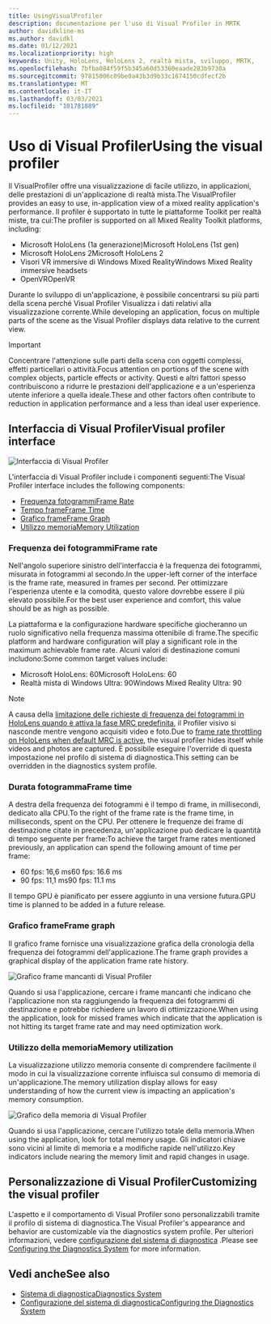 ```yaml
---
title: UsingVisualProfiler
description: documentazione per l'uso di Visual Profiler in MRTK
author: davidkline-ms
ms.author: davidkl
ms.date: 01/12/2021
ms.localizationpriority: high
keywords: Unity, HoloLens, HoloLens 2, realtà mista, sviluppo, MRTK,
ms.openlocfilehash: 7bfba084f59f5b345a60d53360eaade283b9730a
ms.sourcegitcommit: 97815006c09be0a43b3d9b33c1674150cdfecf2b
ms.translationtype: MT
ms.contentlocale: it-IT
ms.lasthandoff: 03/03/2021
ms.locfileid: "101781889"
---
```

# <a name="using-the-visual-profiler"></a><span data-ttu-id="8729b-104">Uso di Visual Profiler</span><span class="sxs-lookup"><span data-stu-id="8729b-104">Using the visual profiler</span></span>

<span data-ttu-id="8729b-105">Il VisualProfiler offre una visualizzazione di facile utilizzo, in applicazioni, delle prestazioni di un'applicazione di realtà mista.</span><span class="sxs-lookup"><span data-stu-id="8729b-105">The VisualProfiler provides an easy to use, in-application view of a mixed reality application's performance.</span></span> <span data-ttu-id="8729b-106">Il profiler è supportato in tutte le piattaforme Toolkit per realtà miste, tra cui:</span><span class="sxs-lookup"><span data-stu-id="8729b-106">The profiler is supported on all Mixed Reality Toolkit platforms, including:</span></span>

- <span data-ttu-id="8729b-107">Microsoft HoloLens (1a generazione)</span><span class="sxs-lookup"><span data-stu-id="8729b-107">Microsoft HoloLens (1st gen)</span></span>
- <span data-ttu-id="8729b-108">Microsoft HoloLens 2</span><span class="sxs-lookup"><span data-stu-id="8729b-108">Microsoft HoloLens 2</span></span>
- <span data-ttu-id="8729b-109">Visori VR immersive di Windows Mixed Reality</span><span class="sxs-lookup"><span data-stu-id="8729b-109">Windows Mixed Reality immersive headsets</span></span>
- <span data-ttu-id="8729b-110">OpenVR</span><span class="sxs-lookup"><span data-stu-id="8729b-110">OpenVR</span></span>

<span data-ttu-id="8729b-111">Durante lo sviluppo di un'applicazione, è possibile concentrarsi su più parti della scena perché Visual Profiler Visualizza i dati relativi alla visualizzazione corrente.</span><span class="sxs-lookup"><span data-stu-id="8729b-111">While developing an application, focus on multiple parts of the scene as the Visual Profiler displays data relative to the current view.</span></span>

> [!IMPORTANT]
> <span data-ttu-id="8729b-112">Concentrare l'attenzione sulle parti della scena con oggetti complessi, effetti particellari o attività.</span><span class="sxs-lookup"><span data-stu-id="8729b-112">Focus attention on portions of the scene with complex objects, particle effects or activity.</span></span> <span data-ttu-id="8729b-113">Questi e altri fattori spesso contribuiscono a ridurre le prestazioni dell'applicazione e a un'esperienza utente inferiore a quella ideale.</span><span class="sxs-lookup"><span data-stu-id="8729b-113">These and other factors often contribute to reduction in application performance and a less than ideal user experience.</span></span>

## <a name="visual-profiler-interface"></a><span data-ttu-id="8729b-114">Interfaccia di Visual Profiler</span><span class="sxs-lookup"><span data-stu-id="8729b-114">Visual profiler interface</span></span>

![Interfaccia di Visual Profiler](../images/diagnostics/VisualProfiler.png)

<span data-ttu-id="8729b-116">L'interfaccia di Visual Profiler include i componenti seguenti:</span><span class="sxs-lookup"><span data-stu-id="8729b-116">The Visual Profiler interface includes the following components:</span></span>

- [<span data-ttu-id="8729b-117">Frequenza fotogrammi</span><span class="sxs-lookup"><span data-stu-id="8729b-117">Frame Rate</span></span>](#frame-rate)
- [<span data-ttu-id="8729b-118">Tempo frame</span><span class="sxs-lookup"><span data-stu-id="8729b-118">Frame Time</span></span>](#frame-time)
- [<span data-ttu-id="8729b-119">Grafico frame</span><span class="sxs-lookup"><span data-stu-id="8729b-119">Frame Graph</span></span>](#frame-graph)
- [<span data-ttu-id="8729b-120">Utilizzo memoria</span><span class="sxs-lookup"><span data-stu-id="8729b-120">Memory Utilization</span></span>](#memory-utilization)

### <a name="frame-rate"></a><span data-ttu-id="8729b-121">Frequenza dei fotogrammi</span><span class="sxs-lookup"><span data-stu-id="8729b-121">Frame rate</span></span>

<span data-ttu-id="8729b-122">Nell'angolo superiore sinistro dell'interfaccia è la frequenza dei fotogrammi, misurata in fotogrammi al secondo.</span><span class="sxs-lookup"><span data-stu-id="8729b-122">In the upper-left corner of the interface is the frame rate, measured in frames per second.</span></span> <span data-ttu-id="8729b-123">Per ottimizzare l'esperienza utente e la comodità, questo valore dovrebbe essere il più elevato possibile.</span><span class="sxs-lookup"><span data-stu-id="8729b-123">For the best user experience and comfort, this value should be as high as possible.</span></span>

<span data-ttu-id="8729b-124">La piattaforma e la configurazione hardware specifiche giocheranno un ruolo significativo nella frequenza massima ottenibile di frame.</span><span class="sxs-lookup"><span data-stu-id="8729b-124">The specific platform and hardware configuration will play a significant role in the maximum achievable frame rate.</span></span> <span data-ttu-id="8729b-125">Alcuni valori di destinazione comuni includono:</span><span class="sxs-lookup"><span data-stu-id="8729b-125">Some common target values include:</span></span>

- <span data-ttu-id="8729b-126">Microsoft HoloLens: 60</span><span class="sxs-lookup"><span data-stu-id="8729b-126">Microsoft HoloLens: 60</span></span>
- <span data-ttu-id="8729b-127">Realtà mista di Windows Ultra: 90</span><span class="sxs-lookup"><span data-stu-id="8729b-127">Windows Mixed Reality Ultra: 90</span></span>

> [!NOTE]
> <span data-ttu-id="8729b-128">A causa della [limitazione delle richieste di frequenza dei fotogrammi in HoloLens quando è attiva la fase MRC predefinita](https://docs.microsoft.com/windows/mixed-reality/mixed-reality-capture-for-developers#what-to-expect-when-mrc-is-enabled-on-hololens), il Profiler visivo si nasconde mentre vengono acquisiti video e foto.</span><span class="sxs-lookup"><span data-stu-id="8729b-128">Due to [frame rate throttling on HoloLens when default MRC is active](https://docs.microsoft.com/windows/mixed-reality/mixed-reality-capture-for-developers#what-to-expect-when-mrc-is-enabled-on-hololens), the visual profiler hides itself while videos and photos are captured.</span></span> <span data-ttu-id="8729b-129">È possibile eseguire l'override di questa impostazione nel profilo di sistema di diagnostica.</span><span class="sxs-lookup"><span data-stu-id="8729b-129">This setting can be overridden in the diagnostics system profile.</span></span>

### <a name="frame-time"></a><span data-ttu-id="8729b-130">Durata fotogramma</span><span class="sxs-lookup"><span data-stu-id="8729b-130">Frame time</span></span>

<span data-ttu-id="8729b-131">A destra della frequenza dei fotogrammi è il tempo di frame, in millisecondi, dedicato alla CPU.</span><span class="sxs-lookup"><span data-stu-id="8729b-131">To the right of the frame rate is the frame time, in milliseconds, spent on the CPU.</span></span> <span data-ttu-id="8729b-132">Per ottenere le frequenze dei frame di destinazione citate in precedenza, un'applicazione può dedicare la quantità di tempo seguente per frame:</span><span class="sxs-lookup"><span data-stu-id="8729b-132">To achieve the target frame rates mentioned previously, an application can spend the following amount of time per frame:</span></span>

- <span data-ttu-id="8729b-133">60 fps: 16,6 ms</span><span class="sxs-lookup"><span data-stu-id="8729b-133">60 fps: 16.6 ms</span></span>
- <span data-ttu-id="8729b-134">90 fps: 11,1 ms</span><span class="sxs-lookup"><span data-stu-id="8729b-134">90 fps: 11.1 ms</span></span>

<span data-ttu-id="8729b-135">Il tempo GPU è pianificato per essere aggiunto in una versione futura.</span><span class="sxs-lookup"><span data-stu-id="8729b-135">GPU time is planned to be added in a future release.</span></span>

### <a name="frame-graph"></a><span data-ttu-id="8729b-136">Grafico frame</span><span class="sxs-lookup"><span data-stu-id="8729b-136">Frame graph</span></span>

<span data-ttu-id="8729b-137">Il grafico frame fornisce una visualizzazione grafica della cronologia della frequenza dei fotogrammi dell'applicazione.</span><span class="sxs-lookup"><span data-stu-id="8729b-137">The frame graph provides a graphical display of the application frame rate history.</span></span>

![Grafico frame mancanti di Visual Profiler](../images/diagnostics/VisualProfilerMissedFrames.png)

<span data-ttu-id="8729b-139">Quando si usa l'applicazione, cercare i frame mancanti che indicano che l'applicazione non sta raggiungendo la frequenza dei fotogrammi di destinazione e potrebbe richiedere un lavoro di ottimizzazione.</span><span class="sxs-lookup"><span data-stu-id="8729b-139">When using the application, look for missed frames which indicate that the application is not hitting its target frame rate and may need optimization work.</span></span>

### <a name="memory-utilization"></a><span data-ttu-id="8729b-140">Utilizzo della memoria</span><span class="sxs-lookup"><span data-stu-id="8729b-140">Memory utilization</span></span>

<span data-ttu-id="8729b-141">La visualizzazione utilizzo memoria consente di comprendere facilmente il modo in cui la visualizzazione corrente influisca sul consumo di memoria di un'applicazione.</span><span class="sxs-lookup"><span data-stu-id="8729b-141">The memory utilization display allows for easy understanding of how the current view is impacting an application's memory consumption.</span></span>

![Grafico della memoria di Visual Profiler](../images/diagnostics/VisualProfilerMemory.png)

<span data-ttu-id="8729b-143">Quando si usa l'applicazione, cercare l'utilizzo totale della memoria.</span><span class="sxs-lookup"><span data-stu-id="8729b-143">When using the application, look for total memory usage.</span></span> <span data-ttu-id="8729b-144">Gli indicatori chiave sono vicini al limite di memoria e a modifiche rapide nell'utilizzo.</span><span class="sxs-lookup"><span data-stu-id="8729b-144">Key indicators include nearing the memory limit and rapid changes in usage.</span></span>

## <a name="customizing-the-visual-profiler"></a><span data-ttu-id="8729b-145">Personalizzazione di Visual Profiler</span><span class="sxs-lookup"><span data-stu-id="8729b-145">Customizing the visual profiler</span></span>

<span data-ttu-id="8729b-146">L'aspetto e il comportamento di Visual Profiler sono personalizzabili tramite il profilo di sistema di diagnostica.</span><span class="sxs-lookup"><span data-stu-id="8729b-146">The Visual Profiler's appearance and behavior are customizable via the diagnostics system profile.</span></span> <span data-ttu-id="8729b-147">Per ulteriori informazioni, vedere [configurazione del sistema di diagnostica](configuring-diagnostics.md) .</span><span class="sxs-lookup"><span data-stu-id="8729b-147">Please see [Configuring the Diagnostics System](configuring-diagnostics.md) for more information.</span></span>

## <a name="see-also"></a><span data-ttu-id="8729b-148">Vedi anche</span><span class="sxs-lookup"><span data-stu-id="8729b-148">See also</span></span>

- [<span data-ttu-id="8729b-149">Sistema di diagnostica</span><span class="sxs-lookup"><span data-stu-id="8729b-149">Diagnostics System</span></span>](diagnostics-system-getting-started.md)
- [<span data-ttu-id="8729b-150">Configurazione del sistema di diagnostica</span><span class="sxs-lookup"><span data-stu-id="8729b-150">Configuring the Diagnostics System</span></span>](configuring-diagnostics.md)
